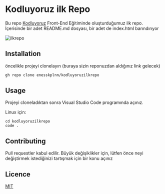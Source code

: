 # Kodluyoruz ilk Repo

Bu repo [Kodluyoruz](https://www.kodluyoruz.org) Front-End Eğitiminde oluşturduğumuz ilk repo. İçerisinde bir adet README.md dosyası, bir adet de index.html barındırıyor

![ilkrepo](https://user-images.githubusercontent.com/120978098/208701101-281e847d-e6a0-4b92-abfe-559b4b41d4a4.png)


## Installation

öncelikle projeyi clonelayın (buraya sizin reponuzdan aldığınız link gelecek)

```bash
gh repo clone enesskplnn/kodluyoruzilkrepo
```

## Usage

Projeyi cloneladıktan sonra Visual Studio Code programında açınız.

Linux için:
```linux
cd kodluyoruzilkrepo
code .
```

## Contributing
Pull requestler kabul edilir. Büyük değişiklikler için, lütfen önce neyi değiştirmek istediğinizi tartışmak için bir konu açınız


## Licence
[MIT](https://choosealicense.com/licenses/mit/)
